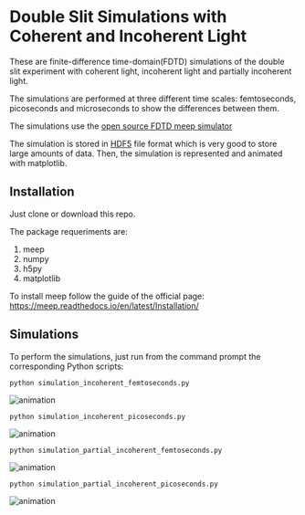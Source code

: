 # Double Slit Simulations with Coherent and Incoherent Light

These are finite-difference time-domain(FDTD) simulations of the double slit experiment with coherent light, incoherent light and partially incoherent light.

The simulations are performed at three different time scales: femtoseconds, picoseconds and microseconds to show the differences between them.

The simulations use the [open source FDTD meep simulator](https://meep.readthedocs.io/en/latest/)

The simulation is stored in [HDF5](https://www.h5py.org/) file format which is very good to store large amounts of data.
Then, the simulation is represented and animated with matplotlib.


## Installation

Just clone or download this repo.

The package requeriments are:

1. meep
2. numpy
3. h5py
4. matplotlib

To install meep follow the guide of the official page: https://meep.readthedocs.io/en/latest/Installation/

## Simulations

To perform the simulations, just run from the command prompt the corresponding Python scripts:

```
python simulation_incoherent_femtoseconds.py
```

![animation](/double_slit_simulations/images/incoherent_femtoseconds.gif)


```
python simulation_incoherent_picoseconds.py
```

![animation](/double_slit_simulations/images/incoherent_picoseconds.gif)

```
python simulation_partial_incoherent_femtoseconds.py
```

![animation](/double_slit_simulations/images/partial_incoherent_femtoseconds.gif)


```
python simulation_partial_incoherent_picoseconds.py
```

![animation](/double_slit_simulations/images/partial_incoherent_picoseconds.gif)



